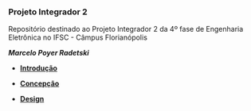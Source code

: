 ### Projeto Integrador 2

Repositório destinado ao Projeto Integrador 2 da 4º fase de Engenharia Eletrônica no IFSC - Câmpus Florianópolis

***Marcelo Poyer Radetski***

* [**Introdução**](introducao.md)

* [**Concepção**](concepcao.md)

* [**Design**](design.md)
